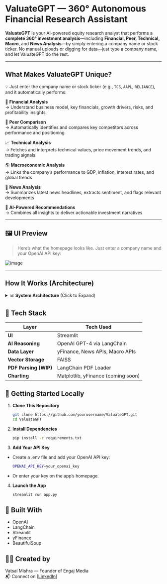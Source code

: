 # ValuateGPT — 360° Autonomous Financial Research Assistant

**ValuateGPT** is your AI-powered equity research analyst that performs a **complete 360° investment analysis**—including **Financial, Peer, Technical, Macro**, and **News Analysis**—by simply entering a company name or stock ticker. No manual uploads or digging for data—just type a company name, and let ValuateGPT do the rest.

---

## What Makes ValuateGPT Unique?

💡 Just enter the company name or stock ticker (e.g., `TCS`, `AAPL`, `RELIANCE`), and it automatically performs:

🔢 **Financial Analysis**  
→ Understand business model, key financials, growth drivers, risks, and profitability insights

🤝 **Peer Comparison**  
→ Automatically identifies and compares key competitors across performance and positioning

📈 **Technical Analysis**  
→ Fetches and interprets technical values, price movement trends, and trading signals

🌎 **Macroeconomic Analysis**  
→ Links the company’s performance to GDP, inflation, interest rates, and global trends

📰 **News Analysis**  
→ Summarizes latest news headlines, extracts sentiment, and flags relevant developments

🧠 **AI-Powered Recommendations**  
→ Combines all insights to deliver actionable investment narratives

---

## 🖼️ UI Preview

> Here’s what the homepage looks like. Just enter a company name and your OpenAI API key:

![image](https://github.com/user-attachments/assets/ea86071c-cd21-471b-8f3b-bf5d6240fd4c)

---

## How It Works (Architecture)
<details> <summary>📊 <strong>System Architecture</strong> (Click to Expand)</summary>
    
```mermaid
graph TD
    A[User Input: Company Name] --> B[LangChain + Prompt Chains]
    B --> C[Data Fetching]
    C --> D1[Financial Data]
    C --> D2[Peer Info]
    C --> D3[Macroeconomic Data]
    C --> D4[News Scraping + Sentiment]
    C --> D5[Chart + Technical Trends]
    D1 --> E[Chunked & Embedded into Vector DB]
    D2 --> E
    D3 --> E
    D4 --> E
    D5 --> E
    E --> F[OpenAI GPT Reasoning Engine]
    F --> G[Final AI-Generated Investment Report]
    G --> H[Displayed via Streamlit UI]
```
</details>



## 🧱 Tech Stack

| Layer              | Tech Used                         |
|--------------------|----------------------------------|
| **UI**             | Streamlit                        |
| **AI Reasoning**    | OpenAI GPT-4 via LangChain      |
| **Data Layer**      | yFinance, News APIs, Macro APIs  |
| **Vector Storage**  | FAISS                           |
| **PDF Parsing (WIP)**| LangChain PDF Loader            |
| **Charting**        | Matplotlib, yFinance (coming soon) |

## 🚀 Getting Started Locally

1. **Clone This Repository**

   ```bash
   git clone https://github.com/yourusername/ValuateGPT.git
   cd ValuateGPT

2. **Install Dependencies**
   ```bash
   pip install -r requirements.txt

3. **Add Your API Key**
- Create a .env file and add your OpenAI API key:
   ```bash
   OPENAI_API_KEY=your_openai_key
- Or enter your key on the app’s homepage.

4. **Launch the App**
    ```bash
    streamlit run app.py

## 🙌 Built With

- OpenAI  
- LangChain  
- Streamlit  
- yFinance  
- BeautifulSoup  


## 👨‍💻 Created by
Vatsal Mishra — Founder of Engaj Media  
📬 Connect on [[LinkedIn](https://www.linkedin.com/in/vatsalmishra-/)]
